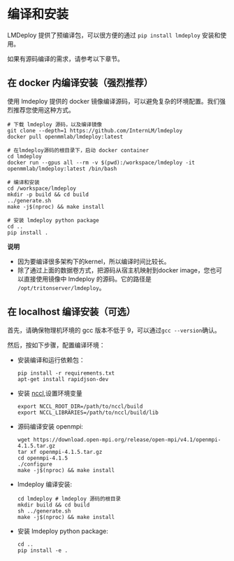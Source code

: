 # 编译和安装

LMDeploy 提供了预编译包，可以很方便的通过 `pip install lmdeploy` 安装和使用。

如果有源码编译的需求，请参考以下章节。

## 在 docker 内编译安装（强烈推荐）

使用 lmdeploy 提供的 docker 镜像编译源码，可以避免复杂的环境配置。我们强烈推荐您使用这种方式。

```shell
# 下载 lmdeploy 源码，以及编译镜像
git clone --depth=1 https://github.com/InternLM/lmdeploy
docker pull openmmlab/lmdeploy:latest

# 在lmdeploy源码的根目录下，启动 docker container
cd lmdeploy
docker run --gpus all --rm -v $(pwd):/workspace/lmdeploy -it openmmlab/lmdeploy:latest /bin/bash

# 编译和安装
cd /workspace/lmdeploy
mkdir -p build && cd build
../generate.sh
make -j$(nproc) && make install

# 安装 lmdeploy python package
cd ..
pip install .
```

**说明**

- 因为要编译很多架构下的kernel，所以编译时间比较长。
- 除了通过上面的数据卷方式，把源码从宿主机映射到docker image，您也可以直接使用镜像中 lmdeploy 的源码。它的路径是 `/opt/tritonserver/lmdeploy`。

## 在 localhost 编译安装（可选）

首先，请确保物理机环境的 gcc 版本不低于 9，可以通过`gcc --version`确认。

然后，按如下步骤，配置编译环境：

- 安装编译和运行依赖包：
  ```shell
  pip install -r requirements.txt
  apt-get install rapidjson-dev
  ```
- 安装 [nccl](https://docs.nvidia.com/deeplearning/nccl/install-guide/index.html),设置环境变量
  ```shell
  export NCCL_ROOT_DIR=/path/to/nccl/build
  export NCCL_LIBRARIES=/path/to/nccl/build/lib
  ```
- 源码编译安装 openmpi:
  ```shell
  wget https://download.open-mpi.org/release/open-mpi/v4.1/openmpi-4.1.5.tar.gz
  tar xf openmpi-4.1.5.tar.gz
  cd openmpi-4.1.5
  ./configure
  make -j$(nproc) && make install
  ```
- lmdeploy 编译安装:
  ```shell
  cd lmdeploy # lmdeploy 源码的根目录
  mkdir build && cd build
  sh ../generate.sh
  make -j$(nproc) && make install
  ```
- 安装 lmdeploy python package:
  ```shell
  cd ..
  pip install -e .
  ```
